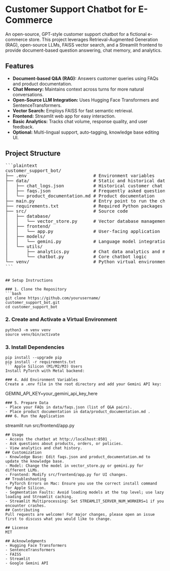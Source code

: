 # Customer Support Chatbot for E-Commerce

An open-source, GPT-style customer support chatbot for a fictional e-commerce store. This project leverages Retrieval-Augmented Generation (RAG), open-source LLMs, FAISS vector search, and a Streamlit frontend to provide document-based question answering, chat memory, and analytics.

## Features

- **Document-based Q&A (RAG):** Answers customer queries using FAQs and product documentation.
- **Chat Memory:** Maintains context across turns for more natural conversations.
- **Open-Source LLM Integration:** Uses Hugging Face Transformers and SentenceTransformers.
- **Vector Search:** Employs FAISS for fast semantic retrieval.
- **Frontend:** Streamlit web app for easy interaction.
- **Basic Analytics:** Tracks chat volume, response quality, and user feedback.
- **Optional:** Multi-lingual support, auto-tagging, knowledge base editing UI.

## Project Structure
<pre>
```plaintext
customer_support_bot/
├── .env                         # Environment variables
├── data/                        # Static and historical data sources
│   ├── chat_logs.json           # Historical customer chat logs
│   ├── faqs.json                # Frequently asked questions
│   └── product_documentation.md # Product documentation
├── main.py                      # Entry point to run the chatbot
├── requirements.txt             # Required Python packages
├── src/                         # Source code
│   ├── database/
│   │   └── vector_store.py      # Vector database management
│   ├── frontend/
│   │   └── app.py               # User-facing application
│   ├── models/
│   │   └── gemini.py            # Language model integration (e.g., Gemini/LLM)
│   └── utils/
│       ├── analytics.py         # Chat data analytics and metrics
│       └── chatbot.py           # Core chatbot logic
└── venv/                        # Python virtual environment (not versioned)
```
</pre>


```

## Setup Instructions

### 1. Clone the Repository
```bash
git clone https://github.com/yourusername/
customer_support_bot.git
cd customer_support_bot
```
### 2. Create and Activate a Virtual Environment
```
python3 -m venv venv
source venv/bin/activate
```
### 3. Install Dependencies
```
pip install --upgrade pip
pip install -r requirements.txt
``` Apple Silicon (M1/M2/M3) Users
Install PyTorch with Metal backend:

```

```
### 4. Add Environment Variables
Create a .env file in the root directory and add your Gemini API key:

```
GEMINI_API_KEY=your_gemini_api_key_here
```
### 5. Prepare Data
- Place your FAQs in data/faqs.json (list of Q&A pairs).
- Place product documentation in data/product_documentation.md .
### 6. Run the Application
```
streamlit run src/frontend/app.py
```
## Usage
- Access the chatbot at http://localhost:8501 .
- Ask questions about products, orders, or policies.
- View analytics and chat history.
## Customization
- Knowledge Base: Edit faqs.json and product_documentation.md to update the knowledge base.
- Model: Change the model in vector_store.py or gemini.py for different LLMs.
- Frontend: Modify src/frontend/app.py for UI changes.
## Troubleshooting
- PyTorch Errors on Mac: Ensure you use the correct install command for Apple Silicon.
- Segmentation Faults: Avoid loading models at the top level; use lazy loading and Streamlit caching.
- Streamlit Multiprocessing: Set STREAMLIT_SERVER_NUM_WORKERS=1 if you encounter crashes.
## Contributing
Pull requests are welcome! For major changes, please open an issue first to discuss what you would like to change.

## License
MIT

## Acknowledgments
- Hugging Face Transformers
- SentenceTransformers
- FAISS
- Streamlit
- Google Gemini API
